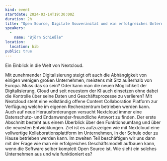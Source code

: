 ```yaml
---
kind: event
startdate: 2024-03-14T19:30:00Z
duration: 2h
title: "Open Source, Digitale Souveränität und ein erfolgreiches Unternehmen... passt das alles zusammen?"
speakers:
  -
    name: "Björn Schießle"
location:
  location: bib
public: true
---
```

Ein Einblick in die Welt von Nextcloud.

Mit zunehmender Digitalisierung steigt oft auch die Abhängigkeit von einigen wenigen großen Unternehmen, meistens mit Sitz außerhalb von Europa. Muss das so sein? Oder kann man die neuen Möglichkeit der Digitalisierung, Cloud und seit neuestem der KI auch einsetzen ohne dabei die Kontrolle über seine Daten und Geschäftsprozesse zu verlieren? Mit Nextcloud steht eine vollständig offene Content Collaboration Platform zur Verfügung welche im eigenen Rechenzentrum betrieben werden kann. Auch auf neue Herausforderungen versucht Nextcloud immer eine Datenschutz- und Endanwender-freundliche Antwort zu finden. Der erste Abschnitt besteht aus einem Überblick über den Funktionsumfang und über die neuesten Entwicklungen. Ziel ist es  aufzuzeigen wie mit Nextcloud eine vollwertige Kollaborationsplattform im Unternehmen, in der Schule oder zu Hause betrieben werden kann. Im zweiten Teil beschäftigen wir uns dann mit der Frage wie man ein erfolgreiches Geschäftsmodell aufbauen kann, wenn die Software selber komplett Open Source ist. Wie sieht ein solches Unternehmen aus und wie funktioniert es?
